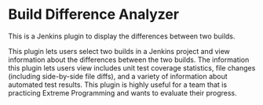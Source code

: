 Build Difference Analyzer
=========================

This is a Jenkins plugin to display the differences between two builds.

This plugin lets users select two builds in a Jenkins project and view information about the differences between the two builds. The information this plugin lets users view includes unit test coverage statistics, file changes (including side-by-side file diffs), and a variety of information about automated test results. This plugin is highly useful for a team that is practicing Extreme Programming and wants to evaluate their progress.
